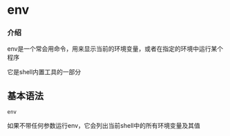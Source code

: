 # env

### 介绍

env是一个常会用命令，用来显示当前的环境变量，或者在指定的环境中运行某个程序

它是shell内置工具的一部分



## 基本语法

```
env
```

如果不带任何参数运行env，它会列出当前shell中的所有环境变量及其值